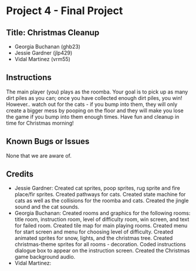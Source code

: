# Project 4 - Final Project
## Title: Christmas Cleanup
* Georgia Buchanan (ghb23)
* Jessie Gardner (jlp429)
* Vidal Martinez (vrm55)
## Instructions
The main player (you) plays as the roomba. Your goal is to pick up as many dirt piles as you can; once you have collected enough dirt piles, you win! However.. watch out for the cats - if you bump into them, they will only create a bigger mess by pooping on the floor and they will make you lose the game if you bump into them enough times. Have fun and cleanup in time for Christmas morning!
## Known	Bugs	or	Issues
None that we are aware of.
## Credits
*	Jessie Gardner:	Created cat sprites, poop sprites, rug sprite and fire place/fir sprites.
Created pathways for cats.
Created state machine for cats as well as the collisions for the roomba and cats.
Created the jingle sound and the cat sounds.
*	Georgia Buchanan:	Created rooms and graphics for the following rooms: title room, instruction room, level of difficulty room, win screen, and text for failed room. Created tile map for main playing rooms. Created menu for start screen and menu for choosing level of difficulty. Created animated sprites for snow, lights, and the christmas tree. Created christmas-theme sprites for all rooms - decoration. Coded instructions dialogue box to appear on the instruction screen. Created the Christmas game background audio.
*	Vidal Martinez:	

